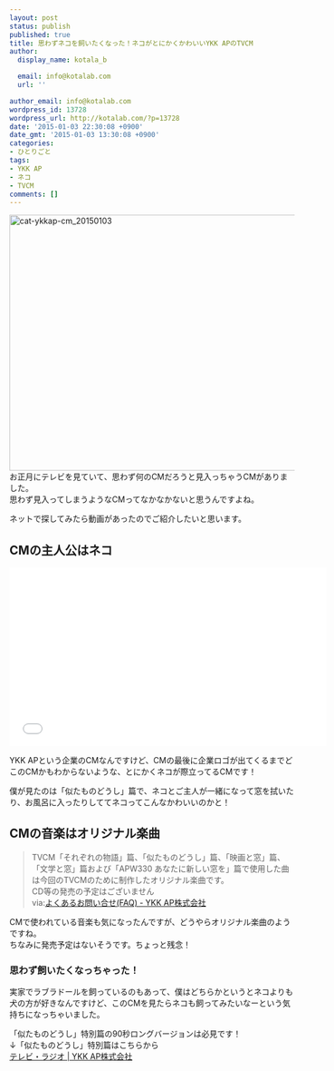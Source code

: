 ```yaml
---
layout: post
status: publish
published: true
title: 思わずネコを飼いたくなった！ネコがとにかくかわいいYKK APのTVCM
author:
  display_name: kotala_b

  email: info@kotalab.com
  url: ''

author_email: info@kotalab.com
wordpress_id: 13728
wordpress_url: http://kotalab.com/?p=13728
date: '2015-01-03 22:30:08 +0900'
date_gmt: '2015-01-03 13:30:08 +0900'
categories:
- ひとりごと
tags:
- YKK AP
- ネコ
- TVCM
comments: []
---
```

<p><img src="http://kotalab.com/wp-content/uploads/cat-ykkap-cm_20150103-780x451.jpg" alt="cat-ykkap-cm_20150103" width="780" height="451" class="aligncenter size-large wp-image-13731" /><br />
お正月にテレビを見ていて、思わず何のCMだろうと見入っちゃうCMがありました。<br />
思わず見入ってしまうようなCMってなかなかないと思うんですよね。</p>
<p>ネットで探してみたら動画があったのでご紹介したいと思います。<br />
<!--more--></p>
<h2>CMの主人公はネコ</h2>
<div class="video-container"><iframe width="560" height="315" src="//www.youtube.com/embed/N6O_alvDYkg" frameborder="0" allowfullscreen></iframe></div>
<p>YKK APという企業のCMなんですけど、CMの最後に企業ロゴが出てくるまでどこのCMかもわからないような、とにかくネコが際立ってるCMです！</p>
<p>僕が見たのは「似たものどうし」篇で、ネコとご主人が一緒になって窓を拭いたり、お風呂に入ったりしててネコってこんなかわいいのかと！</p>
<h2>CMの音楽はオリジナル楽曲</h2>
<blockquote><p>TVCM「それぞれの物語」篇、「似たものどうし」篇、「映画と窓」篇、「文学と窓」篇および「APW330 あなたに新しい窓を」篇で使用した曲は今回のTVCMのために制作したオリジナル楽曲です。<br />
CD等の発売の予定はございません<br />
via:<a href="http://faq.ykkap.co.jp/faq_detail.html?id=1017&category=815" target="_blank">よくあるお問い合せ(FAQ) - YKK AP株式会社</a><a href="http://b.hatena.ne.jp/entry/http://faq.ykkap.co.jp/faq_detail.html?id=1017&category=815" target="_blank"><img border="0" src="http://b.hatena.ne.jp/entry/image/http://faq.ykkap.co.jp/faq_detail.html?id=1017&category=815" alt="" /></a></p></blockquote>
<p>CMで使われている音楽も気になったんですが、どうやらオリジナル楽曲のようですね。<br />
ちなみに発売予定はないそうです。ちょっと残念！</p>
<h3>思わず飼いたくなっちゃった！</h3>
<p>実家でラブラドールを飼っているのもあって、僕はどちらかというとネコよりも犬の方が好きなんですけど、このCMを見たらネコも飼ってみたいなーという気持ちになっちゃいました。</p>
<p>「似たものどうし」特別篇の90秒ロングバージョンは必見です！<br />
&darr;「似たものどうし」特別篇はこちらから<br />
<a href="http://www.ykkap.co.jp/company/ad/tv_radio.asp" target="_blank">テレビ・ラジオ | YKK AP株式会社</a><a href="http://b.hatena.ne.jp/entry/http://www.ykkap.co.jp/company/ad/tv_radio.asp" target="_blank"><img border="0" src="http://b.hatena.ne.jp/entry/image/http://www.ykkap.co.jp/company/ad/tv_radio.asp" alt="" /></a></p>

